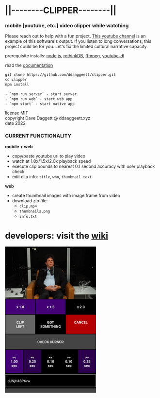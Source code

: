 # ||--------CLIPPER--------||
### mobile [youtube, etc.] video clipper while watching

Please reach out to help with a fun project. [This youtube channel](https://www.youtube.com/c/ddaaggeett/videos) is an example of this software's output. If you listen to long conversations, this project could be for you. Let's fix the limited cultural narrative capacity.

prerequisite installs: [node.js](https://nodejs.org/en/download/), [rethinkDB](https://rethinkdb.com/docs/install/), [ffmpeg](https://ffmpeg.org/download.html#build-linux), [youtube-dl](https://ytdl-org.github.io/youtube-dl/download.html)

read the [documentation](https://github.com/ddaaggeett/clipper/wiki)

	git clone https://github.com/ddaaggeett/clipper.git
	cd clipper
	npm install

    - `npm run server` - start server
    - `npm run web` - start web app
    - `npm start` - start native app

license MIT<br />
copyright Dave Daggett @ ddaaggeett.xyz<br />
date 2022<br />

### CURRENT FUNCTIONALITY

**mobile + web**
- copy/paste youtube url to play video
- watch at 1.0x/1.5x/2.0x playback speed
- execute clip bounds to nearest 0.1 second accuracy with user playback check
- edit clip info: `title`, `who`, `thumbnail text`

**web**
- create thumbnail images with image frame from video
- download zip file:
  - `clip.mp4`
  - `thumbnails.png`
  - `info.txt`

# developers: visit the [wiki](https://github.com/ddaaggeett/clipper/wiki)

<img src="/assets/demo.jpg" width="300" height="" alt="demo image">
